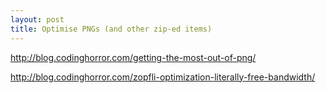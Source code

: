 ```yaml
---
layout: post
title: Optimise PNGs (and other zip-ed items)
---
```



http://blog.codinghorror.com/getting-the-most-out-of-png/



http://blog.codinghorror.com/zopfli-optimization-literally-free-bandwidth/

